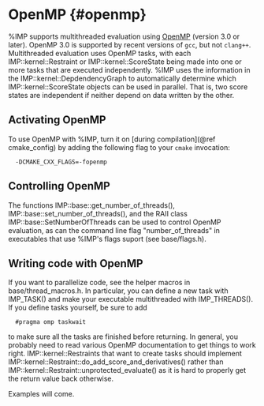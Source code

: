 OpenMP {#openmp}
======

%IMP supports multithreaded evaluation using [OpenMP](http://openmp.org/wp/) (version 3.0 or later). OpenMP 3.0 is supported by recent versions of `gcc`, but not `clang++`. Multithreaded evaluation uses OpenMP tasks, with each IMP::kernel::Restraint or IMP::kernel::ScoreState being made into one or more tasks that are executed independently. %IMP uses the information in the IMP::kernel::DepdendencyGraph to automatically determine which IMP::kernel::ScoreState objects can be used in parallel. That is, two score states are independent if neither depend on data written by the other.

## Activating OpenMP

To use OpenMP with %IMP, turn it on [during compilation](@ref cmake_config)
by adding the following flag to your `cmake` invocation:

      -DCMAKE_CXX_FLAGS=-fopenmp

## Controlling OpenMP

The functions IMP::base::get_number_of_threads(), IMP::base::set_number_of_threads(), and the RAII class IMP::base::SetNumberOfThreads can be used to control OpenMP evaluation, as can the command line flag "number_of_threads" in executables that use %IMP's flags suport (see base/flags.h).

## Writing code with OpenMP

If you want to parallelize code, see the helper macros in base/thread_macros.h. In particular, you can define a new task with IMP_TASK() and make your executable multithreaded with IMP_THREADS(). If you define tasks yourself, be sure to add

      #pragma omp taskwait

to make sure all the tasks are finished before returning. In general, you probably need to read various OpenMP documentation to get things to work right. IMP::kernel::Restraints that want to create tasks should implement IMP::kernel::Restraint::do_add_score_and_derivatives() rather than IMP::kernel::Restraint::unprotected_evaluate() as it is hard to properly get the return value back otherwise.

Examples will come.
